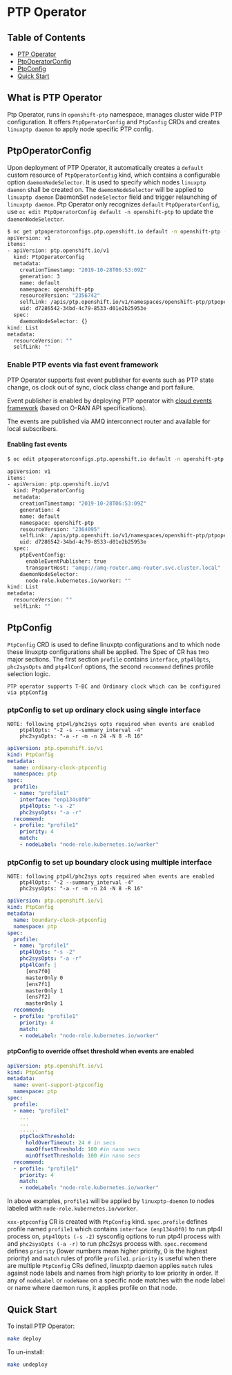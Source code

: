 # PTP Operator

## Table of Contents

- [PTP Operator](#ptp-operator)
- [PtpOperatorConfig](#ptpoperatorconfig)
- [PtpConfig](#ptpconfig)
- [Quick Start](#quick-start)

## What is PTP Operator

Ptp Operator, runs in `openshift-ptp` namespace, manages cluster wide PTP configuration. It offers `PtpOperatorConfig`
and `PtpConfig` CRDs and creates `linuxptp daemon` to apply node specific PTP config.

## PtpOperatorConfig

Upon deployment of PTP Operator, it automatically creates a `default` custom resource of `PtpOperatorConfig` kind,
which contains a configurable option `daemonNodeSelector`. It is used to specify which nodes `linuxptp daemon` shall be
created on. The `daemonNodeSelector` will be applied to `linuxptp daemon` DaemonSet `nodeSelector` field and trigger
relaunching of `linuxptp daemon`. Ptp Operator only recognizes `default` `PtpOperatorConfig`, use `oc edit
PtpOperatorConfig default -n openshift-ptp` to update the `daemonNodeSelector`.

```bash
$ oc get ptpoperatorconfigs.ptp.openshift.io default -n openshift-ptp -o yaml
apiVersion: v1
items:
- apiVersion: ptp.openshift.io/v1
  kind: PtpOperatorConfig
  metadata:
    creationTimestamp: "2019-10-28T06:53:09Z"
    generation: 3
    name: default
    namespace: openshift-ptp
    resourceVersion: "2356742"
    selfLink: /apis/ptp.openshift.io/v1/namespaces/openshift-ptp/ptpoperatorconfigs/default
    uid: d7286542-34bd-4c79-8533-d01e2b25953e
  spec:
    daemonNodeSelector: {}
kind: List
metadata:
  resourceVersion: ""
  selfLink: ""
```

### Enable PTP events via fast event framework

PTP Operator supports fast event publisher for events such as PTP state change, os clock out of sync, clock class
change and port failure.

Event publisher is enabled by deploying PTP operator with [cloud events framework](
https://github.com/redhat-cne/cloud-event-proxy) (based on O-RAN API specifications).

The events are published via AMQ interconnect router and available for local subscribers.

#### Enabling fast events

```bash
$ oc edit ptpoperatorconfigs.ptp.openshift.io default -n openshift-ptp

apiVersion: v1
items:
- apiVersion: ptp.openshift.io/v1
  kind: PtpOperatorConfig
  metadata:
    creationTimestamp: "2019-10-28T06:53:09Z"
    generation: 4
    name: default
    namespace: openshift-ptp
    resourceVersion: "2364095"
    selfLink: /apis/ptp.openshift.io/v1/namespaces/openshift-ptp/ptpoperatorconfigs/default
    uid: d7286542-34bd-4c79-8533-d01e2b25953e
  spec:
    ptpEventConfig:
      enableEventPublisher: true
      transportHost: "amqp://amq-router.amq-router.svc.cluster.local"
    daemonNodeSelector:
      node-role.kubernetes.io/worker: ""
kind: List
metadata:
  resourceVersion: ""
  selfLink: ""
```

## PtpConfig

`PtpConfig` CRD is used to define linuxptp configurations and to which node these
linuxptp configurations shall be applied.
The Spec of CR has two major sections.
The first section `profile` contains `interface`, `ptp4lOpts`, `phc2sysOpts` and `ptp4lConf` options,
the second `recommend` defines profile selection logic.

```console
PTP operator supports T-BC and Ordinary clock which can be configured via ptpConfig
```

### ptpConfig to set up ordinary clock using single interface

```console
NOTE: following ptp4l/phc2sys opts required when events are enabled
    ptp4lOpts: "-2 -s --summary_interval -4"
    phc2sysOpts: "-a -r -m -n 24 -N 8 -R 16"
```

```yaml
apiVersion: ptp.openshift.io/v1
kind: PtpConfig
metadata:
  name: ordinary-clock-ptpconfig
  namespace: ptp
spec:
  profile:
  - name: "profile1"
    interface: "enp134s0f0"
    ptp4lOpts: "-s -2"
    phc2sysOpts: "-a -r"
  recommend:
  - profile: "profile1"
    priority: 4
    match:
    - nodeLabel: "node-role.kubernetes.io/worker"
```

### ptpConfig to set up boundary clock using multiple interface

```console
NOTE: following ptp4l/phc2sys opts required when events are enabled
    ptp4lOpts: "-2 --summary_interval -4"
    phc2sysOpts: "-a -r -m -n 24 -N 8 -R 16"
```

```yaml
apiVersion: ptp.openshift.io/v1
kind: PtpConfig
metadata:
  name: boundary-clock-ptpconfig
  namespace: ptp
spec:
  profile:
  - name: "profile1"
    ptp4lOpts: "-s -2"
    phc2sysOpts: "-a -r"
    ptp4lConf: |
      [ens7f0]
      masterOnly 0
      [ens7f1]
      masterOnly 1
      [ens7f2]
      masterOnly 1
  recommend:
  - profile: "profile1"
    priority: 4
    match:
    - nodeLabel: "node-role.kubernetes.io/worker"
```

#### ptpConfig to override offset threshold when events are enabled

```yaml
apiVersion: ptp.openshift.io/v1
kind: PtpConfig
metadata:
  name: event-support-ptpconfig
  namespace: ptp
spec:
  profile:
  - name: "profile1"
    ...
    ...
    ......
    ptpClockThreshold:
      holdOverTimeout: 24 # in secs
      maxOffsetThreshold: 100 #in nano secs
      minOffsetThreshold: 100 #in nano secs
  recommend:
  - profile: "profile1"
    priority: 4
    match:
    - nodeLabel: "node-role.kubernetes.io/worker"
```

In above examples, `profile1` will be applied by `linuxptp-daemon` to nodes labeled with
`node-role.kubernetes.io/worker`.

`xxx-ptpconfig` CR is created with `PtpConfig` kind. `spec.profile` defines profile named `profile1` which contains
`interface (enp134s0f0)` to run ptp4l process on, `ptp4lOpts (-s -2)` sysconfig options to run ptp4l process with and
`phc2sysOpts (-a -r)` to run phc2sys process with. `spec.recommend` defines `priority` (lower numbers mean higher
priority, 0 is the highest priority) and `match` rules of profile `profile1`. `priority` is useful when there are
multiple `PtpConfig` CRs defined, linuxptp daemon applies `match` rules against node labels and names from high
priority to low priority in order. If any of `nodeLabel` or `nodeName` on a specific node matches with the node label
or name where daemon runs, it applies profile on that node.

## Quick Start

To install PTP Operator:

```bash
make deploy
```

To un-install:

```bash
make undeploy
```
